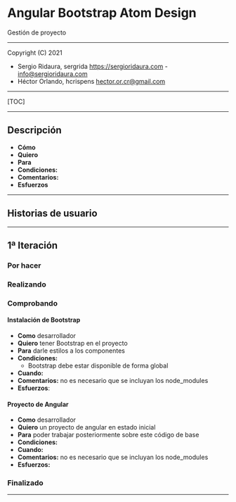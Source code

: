 # Angular Bootstrap Atom Design

Gestión de proyecto

---

Copyright (C) 2021 

- Sergio Ridaura, sergrida
  https://sergioridaura.com - [info@sergioridaura.com](mailto:info@sergioridaura.com)
- Héctor Orlando, hcrispens
  [hector.or.cr@gmail.com](mailto:hector.or.cr@gmail.com)

---

[TOC]

---

## Descripción

- **Cómo** 
- **Quiero**
- **Para** 
- **Condiciones:**
- **Comentarios:**
- **Esfuerzos**

---

## Historias de usuario



---

## 1ª Iteración

### Por hacer

### Realizando

### Comprobando

#### Instalación de Bootstrap

- **Como** desarrollador
- **Quiero** tener Bootstrap en el proyecto
- **Para** darle estilos a los componentes
- **Condiciones:** 
  - Bootstrap debe estar disponible de forma global 
- **Cuando:**
- **Comentarios:** no es necesario que se incluyan los node_modules
- **Esfuerzos**:

#### Proyecto de Angular

- **Como** desarrollador
- **Quiero** un proyecto de angular en estado inicial
- **Para** poder trabajar posteriormente sobre este código de base
- **Condiciones:**
- **Cuando:**
- **Comentarios:** no es necesario que se incluyan los node_modules
- **Esfuerzos:**




### Finalizado

---
